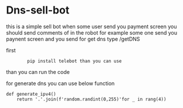 # Dns-sell-bot
this is a simple sell bot
when some user send you payment screen you should send comments of in the robot 
for example some one send you paynent screen and you send
for get dns type /getDNS

first  

            pip install telebot than you can use
than you can run the code

for generate dns you can use below function

    def generate_ipv4()
        return '.'.join(f'random.randint(0,255)'for _ in rang(4))
